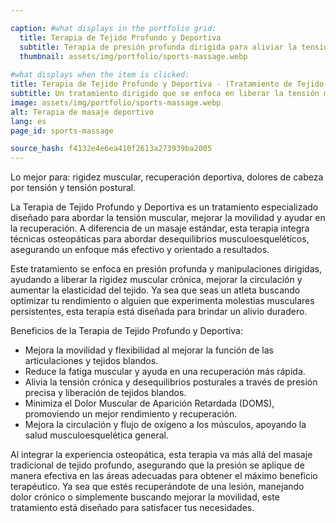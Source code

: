 ```yaml
---

caption: #what displays in the portfolio grid:
  title: Terapia de Tejido Profundo y Deportiva
  subtitle: Terapia de presión profunda dirigida para aliviar la tensión muscular, mejorar la recuperación y mejorar la movilidad.
  thumbnail: assets/img/portfolio/sports-massage.webp
  
#what displays when the item is clicked:
title: Terapia de Tejido Profundo y Deportiva - (Tratamiento de Tejido Blando basado en Osteopatía)
subtitle: Un tratamiento dirigido que se enfoca en liberar la tensión muscular, mejorar la circulación y reducir el dolor. A diferencia del masaje tradicional, este enfoque integra técnicas osteopáticas para abordar las causas subyacentes del malestar, lo que lo hace ideal para atletas, personas activas y aquellos que experimentan tensión crónica.
image: assets/img/portfolio/sports-massage.webp
alt: Terapia de masaje deportivo
lang: es
page_id: sports-massage

source_hash: f4132e4e6ea410f2613a273939ba2005
---
```

Lo mejor para: rigidez muscular, recuperación deportiva, dolores de cabeza por tensión y tensión postural.

La Terapia de Tejido Profundo y Deportiva es un tratamiento especializado diseñado para abordar la tensión muscular, mejorar la movilidad y ayudar en la recuperación. A diferencia de un masaje estándar, esta terapia integra técnicas osteopáticas para abordar desequilibrios musculoesqueléticos, asegurando un enfoque más efectivo y orientado a resultados.

Este tratamiento se enfoca en presión profunda y manipulaciones dirigidas, ayudando a liberar la rigidez muscular crónica, mejorar la circulación y aumentar la elasticidad del tejido. Ya sea que seas un atleta buscando optimizar tu rendimiento o alguien que experimenta molestias musculares persistentes, esta terapia está diseñada para brindar un alivio duradero.

Beneficios de la Terapia de Tejido Profundo y Deportiva:
- Mejora la movilidad y flexibilidad al mejorar la función de las articulaciones y tejidos blandos.
- Reduce la fatiga muscular y ayuda en una recuperación más rápida.
- Alivia la tensión crónica y desequilibrios posturales a través de presión precisa y liberación de tejidos blandos.
- Minimiza el Dolor Muscular de Aparición Retardada (DOMS), promoviendo un mejor rendimiento y recuperación.
- Mejora la circulación y flujo de oxígeno a los músculos, apoyando la salud musculoesquelética general.

Al integrar la experiencia osteopática, esta terapia va más allá del masaje tradicional de tejido profundo, asegurando que la presión se aplique de manera efectiva en las áreas adecuadas para obtener el máximo beneficio terapéutico. Ya sea que estés recuperándote de una lesión, manejando dolor crónico o simplemente buscando mejorar la movilidad, este tratamiento está diseñado para satisfacer tus necesidades.